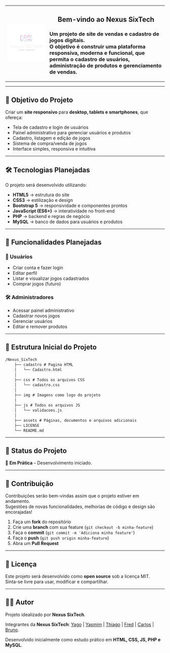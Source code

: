 # 
<table border="0">
  <tr>
    <td>
      <img src="utils/img/imgProject-removebg-preview.png" alt="Logo" width="600"/>
    </td>
    <td>
      <h2 align="center">Bem-vindo ao <strong>Nexus SixTech</strong></h2>
      <h3>
        Um projeto de site de vendas e cadastro de jogos digitais.<br>
        O objetivo é construir uma plataforma responsiva, moderna e funcional, que permita o 
        <strong>cadastro de usuários, administração de produtos e gerenciamento de vendas</strong>.
      </h3>
    </td>
  </tr>
</table>

---

## 🚀 Objetivo do Projeto
Criar um **site responsivo** para **desktop, tablets e smartphones**, que ofereça:
- Tela de cadastro e login de usuários
- Painel administrativo para gerenciar usuários e produtos
- Cadastro, listagem e edição de jogos
- Sistema de compra/venda de jogos
- Interface simples, responsiva e intuitiva

---

## 🛠️ Tecnologias Planejadas
O projeto será desenvolvido utilizando:

- **HTML5** → estrutura do site  
- **CSS3** → estilização e design  
- **Bootstrap 5** → responsividade e componentes prontos  
- **JavaScript (ES6+)** → interatividade no front-end  
- **PHP** → backend e regras de negócio  
- **MySQL** → banco de dados para usuários e produtos  

---

## 📌 Funcionalidades Planejadas
### 👤 Usuários
- Criar conta e fazer login
- Editar perfil
- Listar e visualizar jogos cadastrados
- Comprar jogos (futuro)

### 🛠️ Administradores
- Acessar painel administrativo
- Cadastrar novos jogos
- Gerenciar usuários
- Editar e remover produtos

---

## 🎯 Estrutura Inicial do Projeto
```
/Nexus_SixTech
    ├── cadastro # Pagina HTML
    │   └── Cadastro.html
    │
    ├── css # Todos os arquivos CSS
    │   └── cadastro.css
    │
    ├── img # Imagens como logo do projeto
    │
    ├── js # Todos os arquivos JS
    │   └── validacoes.js
    │
    ├── assets # Páginas, documentos e arquivos adicionais
    ├── LICENSE
    └── README.md

```

---

## 📅 Status do Projeto
🚧 **Em Prática** – Desenvolvimento iniciado.

---

## 🤝 Contribuição
Contribuições serão bem-vindas assim que o projeto estiver em andamento.  
Sugestões de novas funcionalidades, melhorias de código e design são encorajadas!  

1. Faça um **fork** do repositório  
2. Crie uma **branch** com sua feature (`git checkout -b minha-feature`)  
3. Faça o **commit** (`git commit -m 'Adiciona minha feature'`)  
4. Faça o **push** (`git push origin minha-feature`)  
5. Abra um **Pull Request**

---

## 📄 Licença
Este projeto será desenvolvido como **open source** sob a licença MIT.  
Sinta-se livre para usar, modificar e compartilhar.

---

## 👨‍💻 Autor
Projeto idealizado por **Nexus SixTech**.

Integrantes da **Nexus SixTech**:
[Yago](https://github.com/tenmenezes) | 
[Yasmim](https://github.com/YasmimMantovani) | 
[Thiago](https://github.com/Thiago-Rock) | 
[Fred](https://github.com/FredWallace) | 
[Carlos](https://github.com/ClaudinoGomes) | 
[Bruno](https://github.com/Bruno-Washington).

Desenvolvido inicialmente como estudo prático em **HTML, CSS, JS, PHP e MySQL**.

